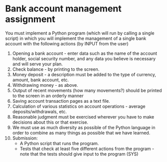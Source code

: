 # Bank account management assignment

You must implement a Python program (which will run by calling a single script) 
in which you will implement the management of a single bank account 
with the following actions (by INPUT from the user)

1. Opening a bank account - enter data such as the name of the account holder, social security number, and any data you believe is necessary and will serve your plan.
2. Check balance - by printing to the screen.
3. Money deposit - a description must be added to the type of currency, amount, bank account, etc.
4. Withdrawing money - as above.
5. Output of recent movements (how many movements?) should be printed to the screen in an orderly manner
6. Saving account transaction pages as a text file.
7. Calculation of various statistics on account operations - average deposits/withdrawals, etc.
8. Reasonable judgment must be exercised wherever you have to make decisions about this or that exercise.
9. We must use as much diversity as possible of the Python language in order to combine as many things as possible that we have learned.
10. Submission: 
    - A Python script that runs the program.
    - Tests that check at least five different actions from the program - note that the tests should give input to the program (SYS)

